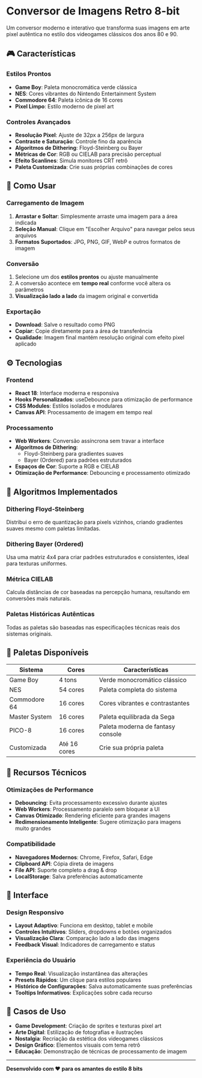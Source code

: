 # Conversor de Imagens Retro 8-bit

Um conversor moderno e interativo que transforma suas imagens em arte pixel autêntica no estilo dos videogames clássicos dos anos 80 e 90.

## 🎮 Características

### Estilos Prontos
- **Game Boy**: Paleta monocromática verde clássica
- **NES**: Cores vibrantes do Nintendo Entertainment System
- **Commodore 64**: Paleta icônica de 16 cores
- **Pixel Limpo**: Estilo moderno de pixel art

### Controles Avançados
- **Resolução Pixel**: Ajuste de 32px a 256px de largura
- **Contraste e Saturação**: Controle fino da aparência
- **Algoritmos de Dithering**: Floyd-Steinberg ou Bayer
- **Métricas de Cor**: RGB ou CIELAB para precisão perceptual
- **Efeito Scanlines**: Simula monitores CRT retrô
- **Paleta Customizada**: Crie suas próprias combinações de cores

## 🚀 Como Usar

### Carregamento de Imagem
1. **Arrastar e Soltar**: Simplesmente arraste uma imagem para a área indicada
2. **Seleção Manual**: Clique em "Escolher Arquivo" para navegar pelos seus arquivos
3. **Formatos Suportados**: JPG, PNG, GIF, WebP e outros formatos de imagem

### Conversão
1. Selecione um dos **estilos prontos** ou ajuste manualmente
2. A conversão acontece em **tempo real** conforme você altera os parâmetros
3. **Visualização lado a lado** da imagem original e convertida

### Exportação
- **Download**: Salve o resultado como PNG
- **Copiar**: Copie diretamente para a área de transferência
- **Qualidade**: Imagem final mantém resolução original com efeito pixel aplicado

## ⚙️ Tecnologias

### Frontend
- **React 18**: Interface moderna e responsiva
- **Hooks Personalizados**: useDebounce para otimização de performance
- **CSS Modules**: Estilos isolados e modulares
- **Canvas API**: Processamento de imagem em tempo real

### Processamento
- **Web Workers**: Conversão assíncrona sem travar a interface
- **Algoritmos de Dithering**: 
  - Floyd-Steinberg para gradientes suaves
  - Bayer (Ordered) para padrões estruturados
- **Espaços de Cor**: Suporte a RGB e CIELAB
- **Otimização de Performance**: Debouncing e processamento otimizado

## 📐 Algoritmos Implementados

### Dithering Floyd-Steinberg
Distribui o erro de quantização para pixels vizinhos, criando gradientes suaves mesmo com paletas limitadas.

### Dithering Bayer (Ordered)
Usa uma matriz 4x4 para criar padrões estruturados e consistentes, ideal para texturas uniformes.

### Métrica CIELAB
Calcula distâncias de cor baseadas na percepção humana, resultando em conversões mais naturais.

### Paletas Históricas Autênticas
Todas as paletas são baseadas nas especificações técnicas reais dos sistemas originais.

## 🎨 Paletas Disponíveis

| Sistema | Cores | Características |
|---------|-------|----------------|
| Game Boy | 4 tons | Verde monocromático clássico |
| NES | 54 cores | Paleta completa do sistema |
| Commodore 64 | 16 cores | Cores vibrantes e contrastantes |
| Master System | 16 cores | Paleta equilibrada da Sega |
| PICO-8 | 16 cores | Paleta moderna de fantasy console |
| Customizada | Até 16 cores | Crie sua própria paleta |

## 🔧 Recursos Técnicos

### Otimizações de Performance
- **Debouncing**: Evita processamento excessivo durante ajustes
- **Web Workers**: Processamento paralelo sem bloquear a UI
- **Canvas Otimizado**: Rendering eficiente para grandes imagens
- **Redimensionamento Inteligente**: Sugere otimização para imagens muito grandes

### Compatibilidade
- **Navegadores Modernos**: Chrome, Firefox, Safari, Edge
- **Clipboard API**: Cópia direta de imagens
- **File API**: Suporte completo a drag & drop
- **LocalStorage**: Salva preferências automaticamente

## 📱 Interface

### Design Responsivo
- **Layout Adaptivo**: Funciona em desktop, tablet e mobile
- **Controles Intuitivos**: Sliders, dropdowns e botões organizados
- **Visualização Clara**: Comparação lado a lado das imagens
- **Feedback Visual**: Indicadores de carregamento e status

### Experiência do Usuário
- **Tempo Real**: Visualização instantânea das alterações
- **Presets Rápidos**: Um clique para estilos populares
- **Histórico de Configurações**: Salva automaticamente suas preferências
- **Tooltips Informativos**: Explicações sobre cada recurso

## 🎯 Casos de Uso

- **Game Development**: Criação de sprites e texturas pixel art
- **Arte Digital**: Estilização de fotografias e ilustrações
- **Nostalgia**: Recriação da estética dos videogames clássicos
- **Design Gráfico**: Elementos visuais com tema retrô
- **Educação**: Demonstração de técnicas de processamento de imagem

---

**Desenvolvido com ❤️ para os amantes do estilo 8 bits**
